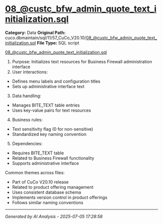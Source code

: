 # 08_@custc_bfw_admin_quote_text_initialization.sql

**Category:** Data
**Original Path:** cuco.dbmaintain/sql/11/57_CuCo_V20.10/08_@custc_bfw_admin_quote_text_initialization.sql
**File Type:** SQL script

08_@custc_bfw_admin_quote_text_initialization.sql
1. Purpose: Initializes text resources for Business Firewall administration interface
2. User interactions:
- Defines menu labels and configuration titles
- Sets up administrative interface text
3. Data handling:
- Manages BITE_TEXT table entries
- Uses key-value pairs for text resources
4. Business rules:
- Text sensitivity flag (0 for non-sensitive)
- Standardized key naming convention
5. Dependencies:
- Requires BITE_TEXT table
- Related to Business Firewall functionality
- Supports administrative interface

Common themes across files:
- Part of CuCo V20.10 release
- Related to product offering management
- Uses consistent database schema
- Implements version control in product offerings
- Follows similar naming conventions

---
*Generated by AI Analysis - 2025-07-05 17:28:58*
